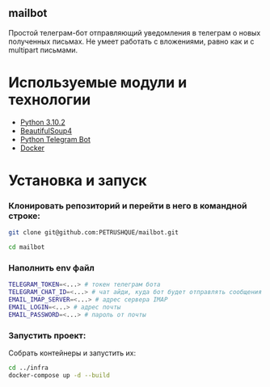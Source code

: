 ## mailbot
Простой телеграм-бот отправляющий уведомления в телеграм о новых полученных письмах.
Не умеет работать с вложениями, равно как и с multipart письмами.

# Используемые модули и технологии
- [Python 3.10.2](https://www.python.org/)
- [BeautifulSoup4](https://beautiful-soup-4.readthedocs.io/en/latest/)
- [Python Telegram Bot](https://docs.python-telegram-bot.org/en/stable/index.html)
- [Docker](https://www.docker.com/)

# Установка и запуск

### Клонировать репозиторий и перейти в него в командной строке:
```sh
git clone git@github.com:PETRUSHQUE/mailbot.git
```
```sh
cd mailbot
```
### Наполнить env файл
```sh
TELEGRAM_TOKEN=<...> # токен телеграм бота
TELEGRAM_CHAT_ID=<...> # чат айди, куда бот будет отправлять сообщения
EMAIL_IMAP_SERVER=<...> # адрес сервера IMAP
EMAIL_LOGIN=<...> # адрес почты
EMAIL_PASSWORD=<...> # пароль от почты
```
### Запустить проект:
Cобрать контейнеры и запустить их:
```sh
cd ../infra
docker-compose up -d --build
```
